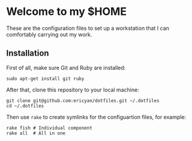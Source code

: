 # Welcome to my $HOME

These are the configuration files to set up a workstation that I can comfortably
carrying out my work.

## Installation

First of all, make sure Git and Ruby are installed:

```
sudo apt-get install git ruby
```

After that, clone this repository to your local machine:

```
git clone git@github.com:ericyan/dotfiles.git ~/.dotfiles
cd ~/.dotfiles
```

Then use `rake` to create symlinks for the configuartion files, for example:

```
rake fish # Individual component
rake all  # All in one
```
